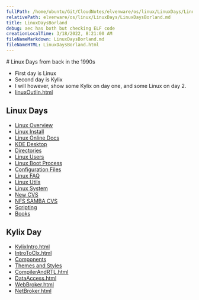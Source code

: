 ```yaml
---
fullPath: /home/ubuntu/Git/CloudNotes/elvenware/os/linux/LinuxDays/LinuxDaysBorland.md
relativePath: elvenware/os/linux/LinuxDays/LinuxDaysBorland.md
title: LinuxDaysBorland
debug: aec has both but checking ELF code
creationLocalTime: 3/18/2022, 8:21:00 AM
fileNameMarkdown: LinuxDaysBorland.md
fileNameHTML: LinuxDaysBorland.html
---
```


<!-- toc -->
<!-- tocstop -->

﻿# Linux Days from back in the 1990s

*   First day is Linux
*   Second day is Kylix
*   I will however, show some Kylix on day one, and some Linux on day 2.
*   [linuxOutlin.html](LinuxOutline.html)

## Linux Days

*   [Linux Overview](LinuxOverview.html)
*   [Linux Install](LinuxInstall.html)
*   [Linux Online Docs](LinuxDocs.html)
*   [KDE Desktop](LinuxKDE.html)
*   [Directories](LinuxDirs.html)
*   [Linux Users](LinuxUsers.html)
*   [Linux Boot Process](LinuxBoot.html)
*   [Configuration Files](LinuxConfigFiles.html)
*   [Linux FAQ](LinuxFAQ.html)
*   [Linux Utils](LinuxUtils.html)
*   [Linux System](LinuxSystem.html)
*   [New CVS](../cvsDocs.html)
*   [NFS SAMBA CVS](LinuxNFSSambaCVS.html)
*   [Scripting](LinuxScript.html)
*   [Books](LinuxBooks.html)

## Kylix Day

*   [KylixIntro.html](../Kylix/KylixIntro.html)
*   [IntroToClx.html](../Kylix/KylixIntroToClx.html)
*   [Components](../Kylix/KylixComps.html)
*   [Themes and Styles](../Kylix/KylixThemes.html)
*   [CompilerAndRTL.html](../Kylix/KylixCompilerAndRTL.html)
*   [DataAccess.html](../Kylix/KylixDataAccess.html)
*   [WebBroker.html](../Kylix/KylixWebBroker.html)
*   [NetBroker.html](../Kylix/KylixNetBroker.html)
